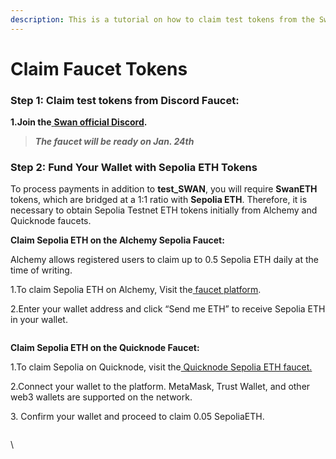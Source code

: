 ```yaml
---
description: This is a tutorial on how to claim test tokens from the Swan faucet
---
```


# Claim Faucet Tokens

### Step 1: Claim **test** tokens from Discord Faucet:

**1.Join the**[ **Swan official Discord**](https://discord.com/invite/FEv2hMby9A)**.**

> _**The faucet will be ready on Jan. 24th**_

### Step 2: **Fund Your Wallet with Sepolia ETH Tokens**

To process payments in addition to **test\_SWAN**, you will require **SwanETH** tokens, which are bridged at a 1:1 ratio with **Sepolia ETH**. Therefore, it is necessary to obtain Sepolia Testnet ETH tokens initially from Alchemy and Quicknode faucets.

**Claim Sepolia ETH on the Alchemy Sepolia Faucet:**

Alchemy allows registered users to claim up to 0.5 Sepolia ETH daily at the time of writing.

1.To claim Sepolia ETH on Alchemy, Visit the[ faucet platform](https://sepoliafaucet.com/).

2.Enter your wallet address and click “Send me ETH” to receive Sepolia ETH in your wallet.

<figure><img src="https://lh7-us.googleusercontent.com/CDfGrhwr8zTJMtmlq1-I5c-a-lkIbA_5uEcYGtMIBHy6ny4Fzx281xUcuy7pmnaQ12BIV5w9YdvOCcNyJO9fRLg3yH5Ix5r5_4zIMwsJ1OIXA5c5xqhnQFIFiUnpEEW04SwYo_wDV7Kye66VISvm0QU" alt=""><figcaption></figcaption></figure>

**Claim Sepolia ETH on the Quicknode Faucet:**

1.To claim Sepolia on Quicknode, visit the[ Quicknode Sepolia ETH faucet.](https://faucet.quicknode.com/ethereum/sepolia)

2.Connect your wallet to the platform. MetaMask, Trust Wallet, and other web3 wallets are supported on the network.

3\. Confirm your wallet and proceed to claim 0.05 SepoliaETH.

<figure><img src="https://lh7-us.googleusercontent.com/XncnZ2cpjMzythhIJGPUzkncCwWkmAuZtWTI_S6A6Vg3hwQIsPna2Pqb_yPsOkLWXpwLDgQ9BxYP8Ddm4-Ct6HCTxfUjHgmHiBvuUONAKZ_K3hDDLRmC7Zg2zgYHVmFl4BLvloMKLTrxogwF1Euj3zk" alt=""><figcaption></figcaption></figure>

\
